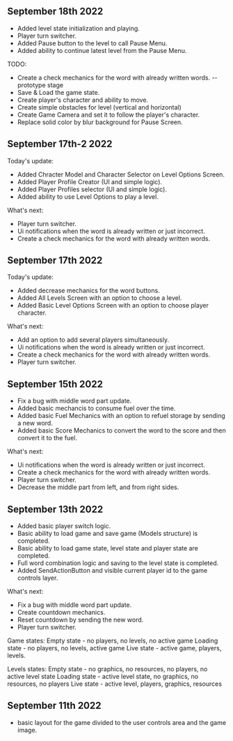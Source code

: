 ## September 18th 2022

- Added level state initialization and playing.
- Player turn switcher.
- Added Pause button to the level to call Pause Menu.
- Added ability to continue latest level from the Pause Menu.

TODO: 
- Create a check mechanics for the word with already written words.
-- prototype stage
- Save & Load the game state.
- Create player's character and ability to move.
- Create simple obstacles for level (vertical and horizontal)
- Create Game Camera and set it to follow the player's character.
- Replace solid color by blur background for Pause Screen.




## September 17th-2 2022

Today's update:
- Added Chracter Model and Character Selector on Level Options Screen.
- Added Player Profile Creator (UI and simple logic).
- Added Player Profiles selector (UI and simple logic).
- Added ability to use Level Options to play a level.


What's next:
- Player turn switcher.
- Ui notifications when the word is already written or just incorrect.
- Create a check mechanics for the word with already written words.

## September 17th 2022

Today's update:
- Added decrease mechanics for the word buttons.
- Added All Levels Screen with an option to choose a level.
- Added Basic Level Options Screen with an option to choose player character.

What's next:
- Add an option to add several players simultaneously.
- Ui notifications when the word is already written or just incorrect.
- Create a check mechanics for the word with already written words.
- Player turn switcher.


## September 15th 2022

- Fix a bug with middle word part update.
- Added basic mechancis to consume fuel over the time.
- Added basic Fuel Mechanics with an option to refuel storage by sending a new word.
- Added basic Score Mechanics to convert the word to the score and then convert it to the fuel.

What's next:
- Ui notifications when the word is already written or just incorrect.
- Create a check mechanics for the word with already written words.
- Player turn switcher.
- Decrease the middle part from left, and from right sides.

## September 13th 2022

- Added basic player switch logic.
- Basic ability to load game and save game (Models structure) is completed.
- Basic ability to load game state, level state and player state are completed.
- Full word combination logic and saving to the level state is completed.
- Added SendActionButton and visible current player id to the game controls layer.

What's next:
- Fix a bug with middle word part update.
- Create countdown mechanics.
- Reset countdown by sending the new word.
- Player turn switcher.


Game states:
Empty state - no players, no levels, no active game
Loading state - no players, no levels, active game
Live state - active game, players, levels.

Levels states:
Empty state - no graphics, no resources, no players, no active level state
Loading state - active level state, no graphics, no resources, no players
Live state - active level, players, graphics, resources 


## September 11th 2022

- basic layout for the game divided to the user controls area and the game image.
